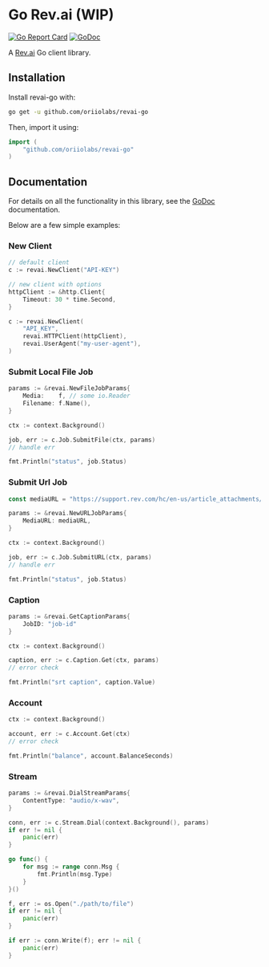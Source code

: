 # Go Rev.ai (WIP)
[![Go Report Card](https://goreportcard.com/badge/github.com/oriiolabs/revai-go)](https://goreportcard.com/report/github.com/oriiolabs/revai-go)
[![GoDoc](http://img.shields.io/badge/godoc-reference-blue.svg)](http://godoc.org/github.com/oriiolabs/revai-go)

A [Rev.ai](https://rev.ai) Go client library.

## Installation

Install revai-go with:

```sh
go get -u github.com/oriiolabs/revai-go
```

Then, import it using:

``` go
import (
    "github.com/oriiolabs/revai-go"
)
```

## Documentation

For details on all the functionality in this library, see the [GoDoc](http://godoc.org/github.com/oriiolabs/revai-go)
documentation.

Below are a few simple examples:

### New Client
```go
// default client
c := revai.NewClient("API-KEY")

// new client with options
httpClient := &http.Client{
    Timeout: 30 * time.Second,
}

c := revai.NewClient(
    "API_KEY",
    revai.HTTPClient(httpClient),
    revai.UserAgent("my-user-agent"),
)
```

### Submit Local File Job

```go
params := &revai.NewFileJobParams{
	Media:    f, // some io.Reader
	Filename: f.Name(),
}

ctx := context.Background()

job, err := c.Job.SubmitFile(ctx, params)
// handle err

fmt.Println("status", job.Status)
```

### Submit Url Job

```go
const mediaURL = "https://support.rev.com/hc/en-us/article_attachments/200043975/FTC_Sample_1_-_Single.mp3"

params := &revai.NewURLJobParams{
    MediaURL: mediaURL, 
}

ctx := context.Background()

job, err := c.Job.SubmitURL(ctx, params)
// handle err

fmt.Println("status", job.Status)
```

### Caption

```go
params := &revai.GetCaptionParams{
	JobID: "job-id"
}

ctx := context.Background()

caption, err := c.Caption.Get(ctx, params)
// error check

fmt.Println("srt caption", caption.Value)
```

### Account

```go
ctx := context.Background()

account, err := c.Account.Get(ctx)
// error check

fmt.Println("balance", account.BalanceSeconds)
```

### Stream
```go
params := &revai.DialStreamParams{
	ContentType: "audio/x-wav",
}

conn, err := c.Stream.Dial(context.Background(), params)
if err != nil {
	panic(err)
}

go func() {
	for msg := range conn.Msg {
		fmt.Println(msg.Type)
	}
}()

f, err := os.Open("./path/to/file")
if err != nil {
	panic(err)
}

if err := conn.Write(f); err != nil {
	panic(err)
}
```
